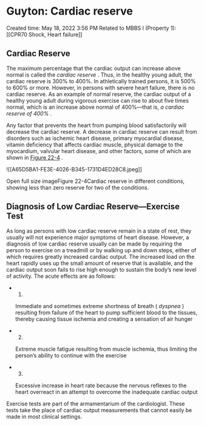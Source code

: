 # Guyton: Cardiac reserve

Created time: May 18, 2022 3:56 PM
Related to MBBS I (Property 1): [[CPR70 Shock, Heart failure]]

## Cardiac Reserve

The maximum percentage that the cardiac output can increase above normal is called the *cardiac reserve* . Thus, in the healthy young adult, the cardiac reserve is 300% to 400%. In athletically trained persons, it is 500% to 600% or more. However, in persons with severe heart failure, there is no cardiac reserve. As an example of normal reserve, the cardiac output of a healthy young adult during vigorous exercise can rise to about five times normal, which is an increase above normal of 400%—that is, *a cardiac reserve of 400%* .

Any factor that prevents the heart from pumping blood satisfactorily will decrease the cardiac reserve. A decrease in cardiac reserve can result from disorders such as ischemic heart disease, primary myocardial disease, vitamin deficiency that affects cardiac muscle, physical damage to the myocardium, valvular heart disease, and other factors, some of which are shown in [Figure 22-4](https://www-clinicalkey-com.eproxy.lib.hku.hk/f0025) .

![[A65D5BA1-FE3E-4026-B345-1731D4ED28C8.jpeg]]

Open full size imageFigure 22-4Cardiac reserve in different conditions, showing less than zero reserve for two of the conditions.

## Diagnosis of Low Cardiac Reserve—Exercise Test

As long as persons with low cardiac reserve remain in a state of rest, they usually will not experience major symptoms of heart disease. However, a diagnosis of low cardiac reserve usually can be made by requiring the person to exercise on a treadmill or by walking up and down steps, either of which requires greatly increased cardiac output. The increased load on the heart rapidly uses up the small amount of reserve that is available, and the cardiac output soon fails to rise high enough to sustain the body’s new level of activity. The acute effects are as follows:

- 1.
    
    Immediate and sometimes extreme shortness of breath ( *dyspnea* ) resulting from failure of the heart to pump sufficient blood to the tissues, thereby causing tissue ischemia and creating a sensation of air hunger
    
- 2.
    
    Extreme muscle fatigue resulting from muscle ischemia, thus limiting the person’s ability to continue with the exercise
    
- 3.
    
    Excessive increase in heart rate because the nervous reflexes to the heart overreact in an attempt to overcome the inadequate cardiac output
    

Exercise tests are part of the armamentarium of the cardiologist. These tests take the place of cardiac output measurements that cannot easily be made in most clinical settings.